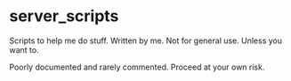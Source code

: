 # server_scripts

Scripts to help me do stuff. Written by me. Not for general use. Unless you want to. 

Poorly documented and rarely commented. Proceed at your own risk.